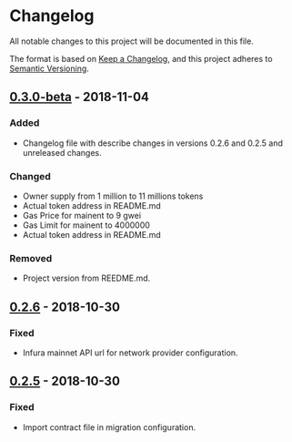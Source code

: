 # Changelog
All notable changes to this project will be documented in this file.

The format is based on [Keep a Changelog](https://keepachangelog.com/en/1.0.0/),
and this project adheres to [Semantic Versioning](https://semver.org/spec/v2.0.0.html).

## [0.3.0-beta] - 2018-11-04   

### Added
- Changelog file with describe changes in versions 0.2.6 and 0.2.5 and unreleased changes.

### Changed
- Owner supply from 1 million to 11 millions tokens
- Actual token address in README.md
- Gas Price for mainent to 9 gwei
- Gas Limit for mainent to 4000000
- Actual token address in README.md

### Removed
- Project version from REEDME.md.

## [0.2.6] - 2018-10-30

### Fixed
- Infura mainnet API url for network provider configuration.

## [0.2.5] - 2018-10-30 

### Fixed
- Import contract file in migration configuration.

[0.3.0-beta]: https://github.com/polakm/MichalPolakToken/compare/v0.2.6...v0.3.0-beta
[0.2.6]: https://github.com/polakm/MichalPolakToken/compare/v0.2.5...v0.2.6
[0.2.5]: https://github.com/polakm/MichalPolakToken/compare/v0.2.4...v0.2.5
